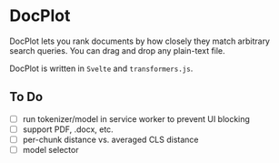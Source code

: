 # DocPlot
DocPlot lets you rank documents by how closely they match arbitrary search queries. You can drag and drop any plain-text file. 

DocPlot is written in `Svelte` and `transformers.js`.

## To Do
- [ ] run tokenizer/model in service worker to prevent UI blocking
- [ ] support PDF, .docx, etc.
- [ ] per-chunk distance vs. averaged CLS distance
- [ ] model selector
